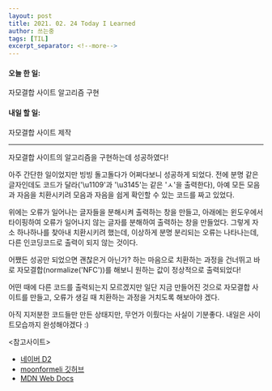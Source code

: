 ```yaml
---
layout: post
title: 2021. 02. 24 Today I Learned
author: 쓰는중
tags: [TIL]
excerpt_separator: <!--more-->
---
```


<h4>오늘 한 일: </h4>
<span>자모결합 사이트 알고리즘 구현</span>
<h4>내일 할 일: </h4>
<span>자모결합 사이트 제작</span>
 <!--more-->


- - -
자모결합 사이트의 알고리즘을 구현하는데 성공하였다!  

아주 간단한 일이었지만 빙빙 돌고돌다가 어쩌다보니 성공하게 되었다.
전에 분명 같은 글자인데도 코드가 달라('\u1109'과 '\u3145'는 같은 'ㅅ'을 출력한다), 아예 모든 모음과 자음을 치환시키려 모음과 자음을 쉽게 확인할 수 있는 코드를 짜고 있었다.  

위에는 오류가 일어나는 글자들을 분해시켜 출력하는 창을 만들고, 아래에는 윈도우에서 타이핑하여 오류가 일어나지 않는 글자를 분해하여 출력하는 창을 만들었다. 그렇게 자소 하나하나를 찾아내 치환시키려 했는데, 이상하게 분명 분리되는 오류는 나타나는데, 다른 인코딩코드로 출력이 되지 않는 것이다.  

어쨌든 성공만 되었으면 괜찮은거 아닌가? 하는 마음으로 치환하는 과정을 건너뛰고 바로 자모결합(normalize('NFC'))를 해보니 원하는 값이 정상적으로 출력되었다!

어떤 때에 다른 코드를 출력되는지 모르겠지만 일단 지금 만들어진 것으로 자모결합 사이트를 만들고, 오류가 생길 때 치환하는 과정을 거치도록 해보아야 겠다.

아직 지저분한 코드들만 만든 상태지만, 무언가 이뤘다는 사실이 기분좋다. 내일은 사이트모습까지 완성해야겠다 :)

<참고사이트>
- [네이버 D2](https://d2.naver.com/helloworld/19187)
- [moonformeli 깃허브](https://github.com/moonformeli/TIL/blob/master/hangul_unicode.md)
- [MDN Web Docs](https://developer.mozilla.org/ko/docs/Web/JavaScript/Reference/Global_Objects/String/normalize)